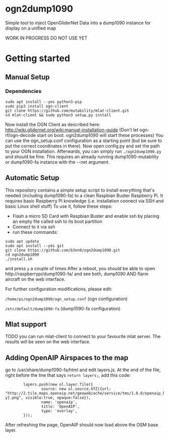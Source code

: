 # ogn2dump1090
Simple tool to inject OpenGliderNet Data into a dump1090 instance for display on a unified map

WORK IN PROGRESS DO NOT USE YET

# Getting started
## Manual Setup
### Dependencies
```
sudo apt install --yes python3-pip
sudo pip3 install ogn-client
git clone https://github.com/mutability/mlat-client.git
cd mlat-client && sudo python3 setup.py install
```
Now install the OGN Client as described here: http://wiki.glidernet.org/wiki:manual-installation-guide
(Don't let ogn-rf/ogn-decode start on boot. ogn2dump1090 will start these processes)
You can use the ogn_setup.conf configuration as a starting point (but be sure to put the correct coordinates in there).
Now open config.py and set the path to your OGN installation.
Afterwards, you can simply run `./ogn2dump1090.py` and should be fine.
This requires an already running dump1090-mutability or dump1090-fa instance with the --net argument.

## Automatic Setup
This repository contains a simple setup script to install everything that's needed (including dump1090-fa)
to a clean Raspbian Buster Raspberry Pi. It requires basic Raspberry Pi knowledge (i.e. installation connect via SSH and basic Linux shell stuff)
To use it, follow these steps:
- Flash a micro SD Card with Raspbian Buster and enable ssh by placing an empty file called ssh to its boot partition
- Connect to it via ssh
- run these commands:
```
sudo apt update
sudo apt install --yes git
git clone https://github.com/b3nn0/ogn2dump1090.git
cd ogn2dump1090
./install.sh
```
and press `y` a couple of times
After a reboot, you should be able to open http://raspberrypi/dump1090-fa/
and see both, dump1090 AND flarm aircraft on the web interface.

For further configuration modifications, please edit:

`/home/pi/ogn2dump1090/ogn_setup.conf` (ogn configuration)

`/etc/default/dump1090-fa` (dump1090-fa configuration)

## Mlat support
TODO
you can run mlat-client to connect to your favourite mlat server. The results will be seen on the web interface.

## Adding OpenAIP Airspaces to the map
go to /usr/share/dump1090-fa/html and edit layers.js.
At the end of the file, right before the line that says `return layers;`, add this code:
```
        layers.push(new ol.layer.Tile({
                source: new ol.source.XYZ({url: "http://2.tile.maps.openaip.net/geowebcache/service/tms/1.0.0/openaip_basemap@EPSG%3A900913@png/{z}/{x}/{-y}.png", visible:true, opaque:false}),
                name: 'openaip',
                title: 'OpenAIP',
                type: 'overlay',
        }));
```
After refreshing the page, OpenAIP should now load above the OSM base layer.
